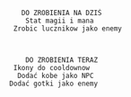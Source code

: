 
	     DO ZROBIENIA NA DZIŚ    
	      Stat magii i mana 	    
       Zrobic lucznikow jako enemy  



	      DO ZROBIENIA TERAZ        
       Ikony do cooldownow       
     	Dodać kobe jako NPC	      
	  Dodać gotki jako enemy      

